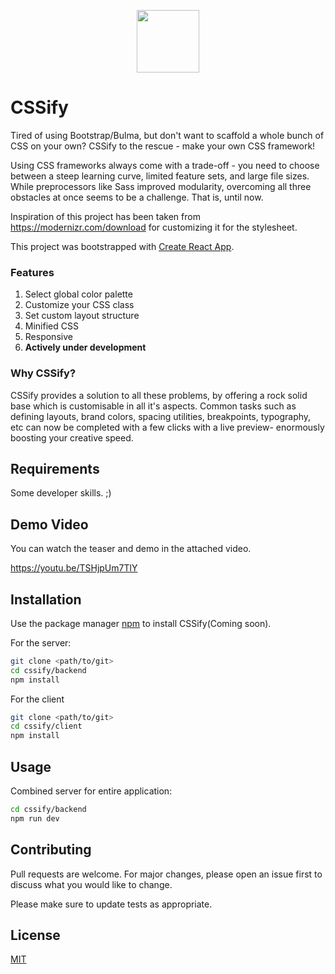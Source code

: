 <p align="center">
  <img width="100" height="100" src="https://i.imgur.com/ziYXKJ8.png">
</p>

# CSSify

Tired of using Bootstrap/Bulma, but don't want to scaffold a whole bunch of CSS on your own? CSSify to the rescue - make your own CSS framework!

Using CSS frameworks always come with a trade-off - you need to choose between a steep learning curve, limited feature sets, and large file sizes. While preprocessors like Sass improved modularity, overcoming all three obstacles at once seems to be a challenge. That is, until now.

Inspiration of this project has been taken from https://modernizr.com/download for customizing it for the stylesheet. 

This project was bootstrapped with [Create React App](https://github.com/facebook/create-react-app).

### Features

1. Select global color palette
2. Customize your CSS class
3. Set custom layout structure
4. Minified CSS
5. Responsive
6. **Actively under development**

### Why CSSify?

CSSify provides a solution to all these problems, by offering a rock solid base which is customisable in all it's aspects. Common tasks such as defining layouts, brand colors, spacing utilities, breakpoints, typography, etc can now be completed with a few clicks with a live preview- enormously boosting your creative speed.

## Requirements

Some developer skills. ;)

## Demo Video

You can watch the teaser and demo in the attached video.

https://youtu.be/TSHjpUm7TlY


## Installation

Use the package manager [npm](https://www.npmjs.com/) to install CSSify(Coming soon).

For the server:
```bash
git clone <path/to/git>
cd cssify/backend
npm install 
```
For the client
```bash
git clone <path/to/git>
cd cssify/client
npm install 
```

## Usage

Combined server for entire application:
```bash
cd cssify/backend
npm run dev
```

## Contributing
Pull requests are welcome. For major changes, please open an issue first to discuss what you would like to change.

Please make sure to update tests as appropriate.

## License
[MIT](https://choosealicense.com/licenses/mit/)
